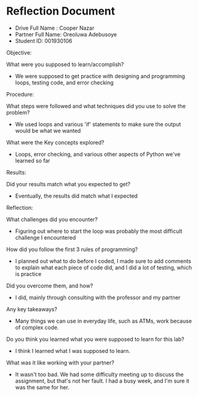 # Reflection Document

* Drive Full Name  : Cooper Nazar
* Partner Full Name: Oreoluwa Adebusoye
* Student ID: 001930106

Objective:

What were you supposed to learn/accomplish?

- We were supposed to get practice with designing and programming loops, testing code, and error checking

Procedure:

What steps were followed and what techniques did you use to solve the problem?

- We used loops and various 'if' statements to make sure the output would be what we wanted

What were the Key concepts explored?

- Loops, error checking, and various other aspects of Python we've learned so far

Results:

Did your results match what you expected to get?

- Eventually, the results did match what I expected

Reflection:

What challenges did you encounter?

- Figuring out where to start the loop was probably the most difficult challenge I encountered

How did you follow the first 3 rules of programming?

- I planned out what to do before I coded, I made sure to add comments to explain what each piece of code did, and I did a lot of testing, which is practice

Did you overcome them, and how?

- I did, mainly through consulting with the professor and my partner

Any key takeaways?

- Many things we can use in everyday life, such as ATMs, work because of complex code.

Do you think you learned what you were supposed to learn for this lab?

- I think I learned what I was supposed to learn.

What was it like working with your partner?

- It wasn't too bad. We had some difficulty meeting up to discuss the assignment, but that's not her fault. I had a busy week, and I'm sure it was the same for her.